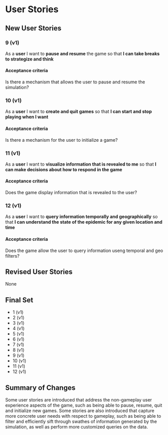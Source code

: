 # User Stories

## New User Stories

### 9 (v1)

As a **user** I want to **pause and resume** the game so that **I can take breaks to strategize and think**

#### Acceptance criteria

Is there a mechanism that allows the user to pause and resume the simulation?

### 10 (v1)

As a **user** I want to **create and quit games** so that **I can start and stop playing when I want**

#### Acceptance criteria

Is there a mechanism for the user to initialize a game?

### 11 (v1)

As a **user** I want to **visualize information that is revealed to me** so that **I can make decisions about how to respond in the game**

#### Acceptance criteria

Does the game display information that is revealed to the user?

### 12 (v1)

As a **user** I want to **query information temporally and geographically** so that **I can understand the state of the epidemic for any given location and time**

#### Acceptance criteria

Does the game allow the user to query information useng temporal and geo filters?

## Revised User Stories

None

## Final Set

-   1 (v1)
-   2 (v1)
-   3 (v1)
-   4 (v1)
-   5 (v1)
-   6 (v1)
-   7 (v1)
-   8 (v1)
-   9 (v1)
-   10 (v1)
-   11 (v1)
-   12 (v1)

## Summary of Changes

Some user stories are introduced that address the non-gameplay user experience aspects of the game, such as being able to pause, resume, quit and initialize new games. Some stories are also introduced that capture more concrete user needs with respect to gameplay, such as being able to filter and efficiently sift through swathes of information generated by the simulation, as well as perform more customized queries on the data.
